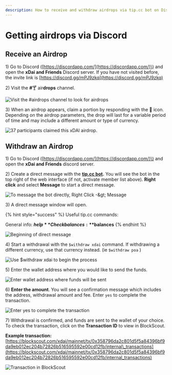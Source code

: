 ```yaml
---
description: How to receive and withdraw airdrops via tip.cc bot on Discord
---
```


# Getting airdrops via Discord

## Receive an Airdrop

1\) Go to Discord \([https://discordapp.com/](https://discordapp.com/)\) and open the **xDai and Friends** Discord server. If you have not visited before, the invite link is [https://discord.gg/mPJ9zkq](https://discord.gg/mPJ9zkq)

2\) Visit the **\#**🍸 air**drops** channel.

![Visit the \#airdrops channel to look for airdrops](../../../../.gitbook/assets/drops.png)

3\) When an airdrop appears, claim a portion by responding with the 🎉 icon. Depending on the airdrop parameters, the drop will last for a variable period of time and may include a different amount or type of currency.

![37 participants claimed this xDAI airdrop.](../../../../.gitbook/assets/airdrop_appears.png)

## Withdraw an Airdrop

1\) Go to Discord \([https://discordapp.com/](https://discordapp.com/)\) and open the **xDai and Friends** discord server.

2\) Create a direct message with the [**tip.cc bot**](https://top.gg/bot/617037497574359050)**.** You will see the bot in the top right of the web interface \(if not, activate member list above\). **Right click** and select **Message** to start a direct message.

![To message the bot directly, Right Click -&amp;gt; Message](../../../../.gitbook/assets/bot2.png)

3\) A direct message window will open.

{% hint style="success" %}
Useful tip.cc commands:

General info: **$help**  
Check balances: **$balances**
{% endhint %}

![Beginning of direct message](../../../../.gitbook/assets/screen-shot-2019-10-15-at-9.46.14-am.png)

4\) Start a withdrawal with the `$withdraw xdai` command. If withdrawing a different currency, use that currency instead. \(ie `$withdraw poa` \)

![Use $withdraw xdai to begin the process](../../../../.gitbook/assets/screen-shot-2019-10-15-at-9.47.01-am.png)

5\) Enter the wallet address where you would like to send the funds.

![Enter wallet address where funds will be sent](../../../../.gitbook/assets/screen-shot-2019-10-15-at-9.47.08-am.png)

6\) **Enter the amount**. You will see a confirmation message which includes the address, withdrawal amount and fee. Enter `yes` to complete the transaction.

![Enter yes to complete the transaction](../../../../.gitbook/assets/screen-shot-2019-10-15-at-9.47.27-am.png)

7\) Withdrawal is confirmed, and funds are sent to the wallet of your choice. To check the transaction, click on the **Transaction ID** to view in BlockScout.

**Example transaction:** [https://blockscout.com/xdai/mainnet/tx/0x358796da2c801d5f5a84396bf9da9eb012ec204b72826b516595592e00cd12fb/internal\_transactions](https://blockscout.com/xdai/mainnet/tx/0x358796da2c801d5f5a84396bf9da9eb012ec204b72826b516595592e00cd12fb/internal_transactions)

![Transaction in BlockScout](../../../../.gitbook/assets/screen-shot-2019-10-15-at-9.47.36-am.png)

